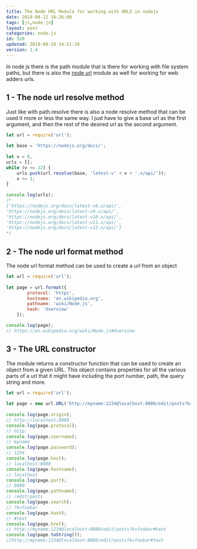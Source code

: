 ```yaml
---
title: The Node URL Module for working with URLS in nodejs
date: 2019-08-12 16:26:00
tags: [js,node.js]
layout: post
categories: node.js
id: 520
updated: 2019-08-18 14:51:29
version: 1.4
---
```


In node js there is the path module that is there for working with file system paths, but there is also the [node url](https://nodejs.org/api/url.html) module as well for working for web adders urls.

<!-- more -->


## 1 - The node url resolve method

Just like with path.resolve there is also a node resolve method that can be used it more or less the same way. I just have to give a base url as the first argument, and then the rest of the desired url as the second argument.

```js
let url = require('url');
 
let base = 'https://nodejs.org/docs/';
 
let v = 8,
urls = [];
while (v <= 12) {
    urls.push(url.resolve(base, 'latest-v' + v + '.x/api/'));
    v += 1;
}
 
console.log(urls);
/*
['https://nodejs.org/docs/latest-v8.x/api/',
'https://nodejs.org/docs/latest-v9.x/api/',
'https://nodejs.org/docs/latest-v10.x/api/',
'https://nodejs.org/docs/latest-v11.x/api/',
'https://nodejs.org/docs/latest-v12.x/api/']
*/
```

## 2 - The node url format method

The node url format method can be used to create a url from an object

```js
let url = require('url');
 
let page = url.format({
        protocol: 'https',
        hostname: 'en.wikipedia.org',
        pathname: 'wiki/Node.js',
        hash: 'Overview'
    });

console.log(page);
// https://en.wikipedia.org/wiki/Node.js#Overview
```

## 3 - The URL constructor

The module returns a constructor function that can be used to create an object from a given URL. This object contains properties for all the various parts of a url that it might have including the port number, path, the query string and more.

```js
let url = require('url');
 
let page = new url.URL('http://myname:1234@localhost:8080/edit/posts?k=foobar#text');
 
console.log(page.origin);
// http://localhost:8080
console.log(page.protocol);
// http:
console.log(page.username);
// myname
console.log(page.password);
// 1234
console.log(page.host);
// localhost:8080
console.log(page.hostname);
// localhost
console.log(page.port);
// 8080
console.log(page.pathname);
// /edit/posts
console.log(page.search);
// ?k=foobar
console.log(page.hash);
// #text
console.log(page.href);
// http://myname:1234@localhost:8080/edit/posts?k=foobar#text
console.log(page.toString());
//http://myname:1234@localhost:8080/edit/posts?k=foobar#text
```